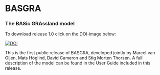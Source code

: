 # BASGRA
### The BASic GRAssland model

To download release 1.0 click on the DOI-image below: 

[![DOI](https://zenodo.org/badge/doi/10.5281/zenodo.27867.svg)](http://dx.doi.org/10.5281/zenodo.27867)

This is the first public release of BASGRA, developed jointly by Marcel van Oijen, Mats Höglind, David Cameron and Stig Morten Thorsen. A full description of the model can be found in the User Guide included in this release.

